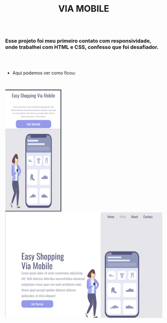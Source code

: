<h1 align="center"> VIA MOBILE</h1>
<br>
<br>

<h3>Esse projeto foi meu primeiro contato com responsividade, onde trabalhei com HTML e CSS, confesso que foi desafiador. </h3>

<br>
<br>

- Aqui podemos ver como ficou:
<br>
<p align="left">
<img src="https://github.com/Lukas-swish/Projeto--Via-Mobile/blob/main/img/girl-phone-mobile.png?raw=true" width="180"/>  
<img src="https://github.com/Lukas-swish/Projeto--Via-Mobile/blob/main/img/desk-top.png?raw=true" width="580"/>

  </p>
